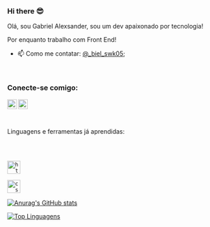 ### Hi there :sunglasses:


Olá, sou Gabriel Alexsander, sou um dev apaixonado por tecnologia!

Por enquanto trabalho com Front End! 


- 📫 Como me contatar: [@_biel_swk05](https://www.instagram.com/biel_swk05/);
<br>


### Conecte-se comigo:


<a href="https://www.instagram.com/biel_swk05/"> 
<img align="left" width="22px" src="https://cdn-icons-png.flaticon.com/512/1384/1384031.png"/> 
</a>

<a href="https://www.linkedin.com/in/gabriel-alexsander-b461b1250/"> 
<img align="left" width="22px" src="https://cdn-icons-png.flaticon.com/512/785/785312.png"/> 
</a>
<br>
<br>

<p align="left">             
<br>
Linguagens e ferramentas já aprendidas:
<p/>
<br>


<code> <img alt="html-logo" width="30px" height="30px" src="https://cdn.pixabay.com/photo/2017/08/05/11/16/logo-2582748_1280.png">
</code>
<code> <img alt="css-logo" width="30px" height="30px" src="https://w7.pngwing.com/pngs/696/424/png-transparent-logo-css-css3-thumbnail.png">
</code>

[![Anurag's GitHub stats](https://github-readme-stats.vercel.app/api?username=gabrielalexsander18&show_icons=true&theme=cobalt)](https://github.com/anuraghazra/github-readme-stats)

[![Top Linguagens](https://github-readme-stats.vercel.app/api/top-langs/?username=gabrielalexsander18&layout=compact)](https://github.com/anuraghazra/github-readme-stats)
